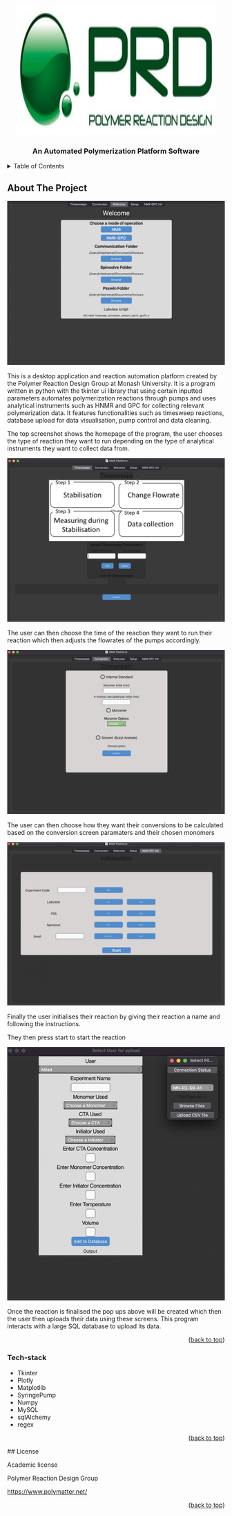 <!-- Improved compatibility of back to top link: See: https://github.com/othneildrew/Best-README-Template/pull/73 -->

<a name="readme-top"></a>

<p align="center">
  <img width="460" height="300" src="https://github.com/miladNemati-1/tkinter_prd_app/blob/main/images/prd-400.jpeg?raw=true">
</p>

  <h3 align="center">An Automated Polymerization Platform Software</h3>
 
<!-- TABLE OF CONTENTS -->
<details>
  <summary>Table of Contents</summary>
  <ol>
    <li>
      <a href="#about-the-project">About The Project</a>
      <ul>
        <li><a href="#Tech-stack">Tech Stack</a></li>
      </ul>
    </li>
    <li><a href="#usage">Usage</a></li>
  </ol>
</details>

<!-- ABOUT THE PROJECT -->

## About The Project

![Welcome_Screen.png](https://github.com/miladNemati-1/tkinter_prd_app/blob/main/images/Welcome_Screen.png?raw=true)

This is a desktop application and reaction automation platform created by the Polymer Reaction Design Group at Monash University. It is a program written in python with the tkinter ui library that using certain inputted parameters automates polymerization reactions through pumps and uses analytical instruments such as HNMR and GPC for collecting relevant polymerization data. It features functionalities such as timesweep reactions, database upload for data visualisation, pump control and data cleaning.

The top screenshot shows the homepage of the program, the user chooses the type of reaction they want to run depending on the type of analytical instruments they want to collect data from.

![Timesweeps.png](https://github.com/miladNemati-1/tkinter_prd_app/blob/main/images/Timesweeps.png?raw=true)

The user can then choose the time of the reaction they want to run their reaction which then adjusts the flowrates of the pumps accordingly.

![Conversion.png](https://github.com/miladNemati-1/tkinter_prd_app/blob/main/images/Conversion.png?raw=true)

The user can then choose how they want their conversions to be calculated based on the conversion screen paramaters and their chosen monomers

![final.png](https://github.com/miladNemati-1/tkinter_prd_app/blob/main/images/final.png?raw=true)

Finally the user initialises their reaction by giving their reaction a name and following the instructions.

They then press start to start the reaction

![Database.png](https://github.com/miladNemati-1/tkinter_prd_app/blob/main/images/Database.png?raw=true)

Once the reaction is finalised the pop ups above will be created which then the user then uploads their data using these screens. This program interacts with a large SQL database to upload its data.

<p align="right">(<a href="#readme-top">back to top</a>)</p>

### Tech-stack

- Tkinter
- Plotly
- Matplotlib
- SyringePump
- Numpy
- MySQL
- sqlAlchemy
- regex

<p align="right">(<a href="#readme-top">back to top</a>)</p>
## License

Academic license

Polymer Reaction Design Group

https://www.polymatter.net/

<p align="right">(<a href="#readme-top">back to top</a>)</p>

